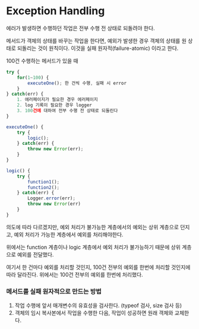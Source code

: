 # Exception Handling

에러가 발생하면 수행하던 작업은 전부 수행 전 상태로 되돌려야 한다.

메서드가 객체의 상태를 바꾸는 작업을 한다면, 예외가 발생한 경우 객체의 상태를 원 상태로 되돌리는 것이 원칙이다. 이것을 실패 원자적(failure-atomic) 이라고 한다.

100건 수행하는 메서드가 있을 때

```javascript
try {
    for(1~100) {
        executeOne(); 한 건씩 수행, 실패 시 error
    }
} catch(err) {
    1. 에러페이지가 필요한 경우 에러페이지
    2. log 기록이 필요한 경우 logger
    3. 100건에 대하여 전부 수행 전 상태로 되돌린다
}

executeOne() {
    try {
        logic();
    } catch(err) {
        throw new Error(err);
    }
}

logic() {
    try {
        function1(); 
        function2();
    } catch(err) {
        Logger.error(err);
        throw new Error(err)
    }
}
```

의도에 따라 다르겠지만, 예외 처리가 불가능한 계층에서의 예외는 상위 계층으로 던지고, 예외 처리가 가능한 계층에서 예외를 처리해야한다.

위에서는 function 계층이나 logic 계층에서 예외 처리가 불가능하기 때문에 상위 계층으로 예외를 전달했다.

여기서 한 건마다 예외를 처리할 것인지, 100건 전부의 예외를 한번에 처리할 것인지에 따라 달라진다. 위에서는 100건 전부의 예외를 한번에 처리했다.

### 메서드를 실패 원자적으로 만드는 방법

1. 작업 수행에 앞서 매개변수의 유효성을 검사한다. (typeof 검사, size 검사 등)
2. 객체의 임시 복사본에서 작업을 수행한 다음, 작업이 성공하면 원래 객체와 교체한다.
